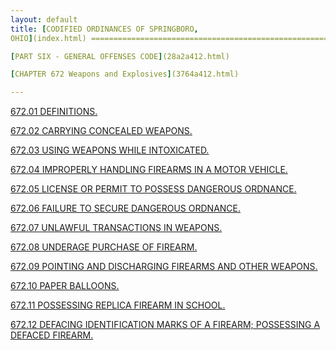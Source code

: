 ```yaml
---
layout: default 
title: [CODIFIED ORDINANCES OF SPRINGBORO,
OHIO](index.html) =====================================================

[PART SIX - GENERAL OFFENSES CODE](28a2a412.html)

[CHAPTER 672 Weapons and Explosives](3764a412.html)

---
```


[672.01 DEFINITIONS.](377da412.html)

[672.02 CARRYING CONCEALED WEAPONS.](379fa412.html)

[672.03 USING WEAPONS WHILE INTOXICATED.](37c8a412.html)

[672.04 IMPROPERLY HANDLING FIREARMS IN A MOTOR VEHICLE.](37cea412.html)

[672.05 LICENSE OR PERMIT TO POSSESS DANGEROUS ORDNANCE.](37f9a412.html)

[672.06 FAILURE TO SECURE DANGEROUS ORDNANCE.](3817a412.html)

[672.07 UNLAWFUL TRANSACTIONS IN WEAPONS.](381fa412.html)

[672.08 UNDERAGE PURCHASE OF FIREARM.](3828a412.html)

[672.09 POINTING AND DISCHARGING FIREARMS AND OTHER
WEAPONS.](3831a412.html)

[672.10 PAPER BALLOONS.](383ca412.html)

[672.11 POSSESSING REPLICA FIREARM IN SCHOOL.](3841a412.html)

[672.12 DEFACING IDENTIFICATION MARKS OF A FIREARM; POSSESSING A DEFACED
FIREARM.](3851a412.html)
